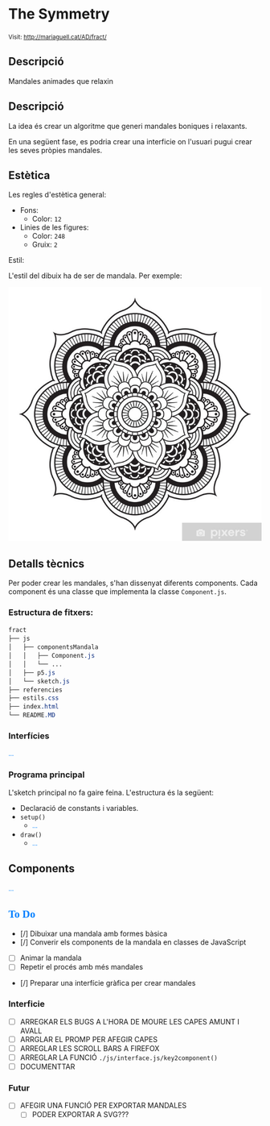 # The Symmetry

<style>n{color:#0080ff;font-family:"Segoe Print"}</style>

<small>Visit: http://mariaguell.cat/AD/fract/</small>

## Descripció

Mandales animades que relaxin

## Descripció

La idea és crear un algoritme que generi mandales boniques i relaxants.

En una següent fase, es podria crear una interficie on l'usuari pugui crear les seves pròpies mandales.

## Estètica

Les regles d'estètica general:

* Fons:
	* Color: `12`
* Linies de les figures:
	* Color: `248`
	* Gruix: `2`

Estil:

L'estil del dibuix ha de ser de mandala. Per exemple:

![](referencies\01.jpg)

## Detalls tècnics

Per poder crear les mandales, s'han dissenyat diferents components. Cada component és una classe que implementa la classe `Component.js`.

### Estructura de fitxers:

```css
fract
├── js
│   ├── componentsMandala
│   │   ├── Component.js
│   │   └── ...
│   ├── p5.js
│   └── sketch.js
├── referencies
├── estils.css
├── index.html
└── README.MD
```

### Interfícies

<n>...</n>

### Programa principal

L'sketch principal no fa gaire feina. L'estructura és la següent:

* Declaració de constants i variables.
* `setup()`
	* <n>...</n>
* `draw()`
	* <n>...</n>

## Components

<n>...</n>

## <n>To Do</n>

* [/] Dibuixar una mandala amb formes bàsica
* [/] Converir els components de la mandala en classes de JavaScript
* [ ] Animar la mandala
* [ ] Repetir el procés amb més mandales
* [/] Preparar una interfície gràfica per crear mandales


### Interficie

* [ ] ARREGKAR ELS BUGS A L'HORA DE MOURE LES CAPES AMUNT I AVALL
* [ ] ARRGLAR EL PROMP PER AFEGIR CAPES
* [ ] ARREGLAR LES SCROLL BARS A FIREFOX
* [ ] ARREGLAR LA FUNCIÓ `./js/interface.js/key2component()`
* [ ] DOCUMENTTAR

### Futur

* [ ] AFEGIR UNA FUNCIÓ PER EXPORTAR MANDALES
	* [ ] PODER EXPORTAR A SVG???